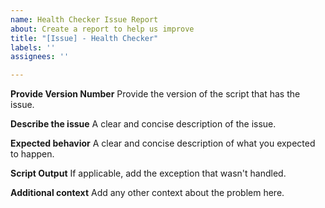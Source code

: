 ```yaml
---
name: Health Checker Issue Report
about: Create a report to help us improve
title: "[Issue] - Health Checker"
labels: ''
assignees: ''

---
```


**Provide Version Number**
Provide the version of the script that has the issue.

**Describe the issue**
A clear and concise description of the issue.

**Expected behavior**
A clear and concise description of what you expected to happen.

**Script Output**
If applicable, add the exception that wasn't handled.

**Additional context**
Add any other context about the problem here.
